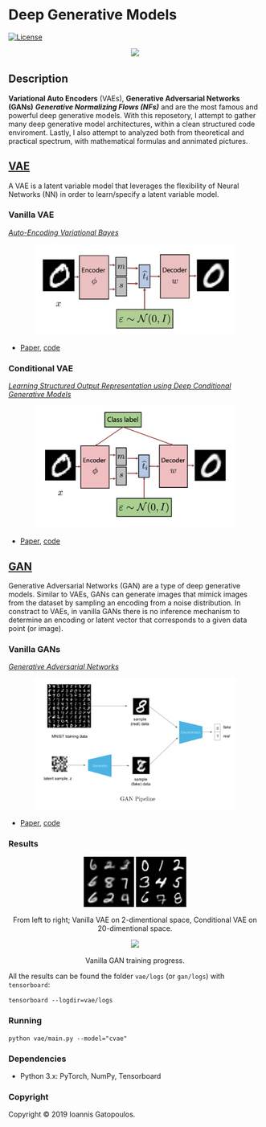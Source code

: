 # Deep Generative Models

[![License](http://img.shields.io/:license-mit-blue.svg)](LICENSE)

<p align="center">
  <img src="readme_imgs/generative_model.gif" width="150" />
</p>

## Description

__Variational Auto Encoders__ (VAEs), __Generative Adversarial Networks (GANs)__ ___Generative Normalizing Flows (NFs)___ and  are the most famous and powerful deep generative models. With this reposetory, I attempt to gather many deep generative model architectures, within a clean structured code enviroment.
Lastly, I also attempt to analyzed both from theoretical and practical spectrum, with mathematical formulas and annimated pictures.

## [VAE](vae/)

A VAE is a latent variable model that leverages the flexibility of Neural Networks (NN) in order to learn/specify a latent variable model.

### Vanilla VAE
_[Auto-Encoding Variational Bayes](https://arxiv.org/abs/1312.6114)_

<p align="center">
  <img src="readme_imgs/vae_pipeline.png" width="400" />
</p>

- [Paper](https://arxiv.org/abs/1312.6114), [code](vae/models/vae.py)

### Conditional VAE
_[Learning Structured Output Representation using Deep Conditional Generative Models
](https://papers.nips.cc/paper/5775-learning-structured-output-representation-using-deep-conditional-generative-models)_

<p align="center">
  <img src="readme_imgs/cvae_pipeline.png" width="400" />
</p>

- [Paper](https://papers.nips.cc/paper/5775-learning-structured-output-representation-using-deep-conditional-generative-models), [code](vae/models/cvae.py)



## [GAN](gan/)

Generative Adversarial Networks (GAN) are a type of deep generative models. Similar to VAEs, GANs can generate images that mimick images from the dataset by sampling an encoding from a noise distribution. In constract to VAEs, in vanilla GANs there is no inference mechanism to determine an encoding or latent vector that corresponds to a given data point (or image).


### Vanilla GANs
_[Generative Adversarial Networks](https://arxiv.org/abs/1406.2661)_

<p align="center">
  <img src="readme_imgs/gan_pipeline.png" width="400" />
</p>

- [Paper](https://arxiv.org/abs/1406.2661), [code](gan/models/gan.py)



### Results
<p align="center">
    <img src="readme_imgs/result_vae.png" width="100" />
    <img src="readme_imgs/result_cvae.png" width="100" />
</p>
<p align="center">
    From left to right; Vanilla VAE on 2-dimentional space, Conditional VAE on 20-dimentional space.
</p>


<p align="center">
    <img src="readme_imgs/gan_training.gif" width="400" />
</p>
<p align="center">
    Vanilla GAN training progress.
</p>


All the results can be found the folder `vae/logs` (or `gan/logs`) with `tensorboard`:
```
tensorboard --logdir=vae/logs
```

### Running
```
python vae/main.py --model="cvae"
```


### Dependencies
- Python 3.x: PyTorch, NumPy, Tensorboard


### Copyright
Copyright © 2019 Ioannis Gatopoulos.
